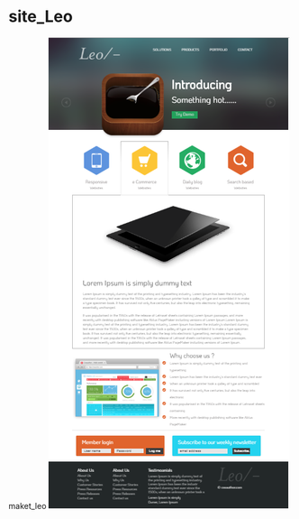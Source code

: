 # site_Leo
maket_leo
![Иллюстрация к проекту](https://github.com/RomanBY/site_Leo/raw/master/img/Full.png)